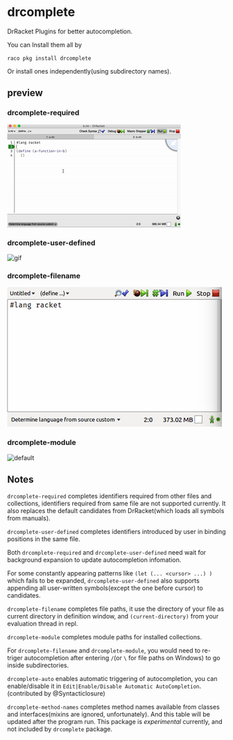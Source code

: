 # drcomplete

DrRacket Plugins for better autocompletion.

You can Install them all by
```
raco pkg install drcomplete
```
Or install ones independently(using subdirectory names).

## preview

### drcomplete-required

![gif](https://raw.githubusercontent.com/yjqww6/required-complete/gif/complete.gif)

### drcomplete-user-defined

![gif](https://raw.githubusercontent.com/yjqww6/user-defined-complete/gif/complete.gif)

### drcomplete-filename

![gif](https://raw.githubusercontent.com/yjqww6/filename-complete/gif/complete.gif)

### drcomplete-module

![default](https://user-images.githubusercontent.com/6269269/54006798-cc021100-4199-11e9-99bb-7fc25dd6d5d2.png)

## Notes
`drcomplete-required` completes identifiers required from other files and collections, identifiers required from same file are not supported currently. It also replaces the default candidates from DrRacket(which loads all symbols from manuals).

`drcomplete-user-defined` completes identifiers introduced by user in binding positions in the same file.

Both `drcomplete-required` and `drcomplete-user-defined` need wait for background expansion to update autocompletion infomation.

For some constantly appearing patterns like `(let (... <cursor> ...) )` which fails to be expanded, `drcomplete-user-defined` also supports appending all user-written symbols(except the one before cursor) to candidates.

`drcomplete-filename` completes file paths, it use the directory of your file as current directory in definition window, and `(current-directory)` from your evaluation thread in repl.

`drcomplete-module` completes module paths for installed collections.

For `drcomplete-filename` and `drcomplete-module`, you would need to re-triger autocompletion after entering `/`(or `\` for file paths on Windows) to go inside subdirectories.

`drcomplete-auto` enables automatic triggering of autocompletion, you can enable/disable it in `Edit|Enable/Disable Automatic AutoCompletion`. (contributed by @Syntacticlosure)

`drcomplete-method-names` completes method names available from classes and interfaces(mixins are ignored, unfortunately). And this table will be updated after the program run. This package is *experimental*  currently, and not included by `drcomplete` package.
